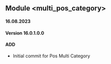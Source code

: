 ## Module <multi_pos_category>

#### 16.08.2023
#### Version 16.0.1.0.0
#### ADD
- Initial commit for Pos Multi Category